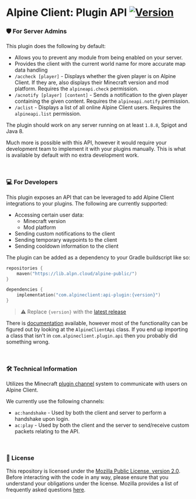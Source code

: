 # Alpine Client: Plugin API [![Version](https://lib.alpn.cloud/api/badge/latest/alpine-public/com/alpineclient/api-plugin?color=A62639&name=Latest)](https://lib.alpn.cloud/#/alpine-public/com/alpineclient/api-plugin)

### 🛡️ For Server Admins
This plugin does the following by default:

- Allows you to prevent any module from being enabled on your server.
- Provides the client with the current world name for more accurate map data handling
- `/accheck [player]` - Displays whether the given player is on Alpine Client. If they are, also displays their Minecraft version and mod platform. Requires the `alpineapi.check` permission.
- `/acnotify [player] [content]` - Sends a notification to the given player containing the given content.  Requires the `alpineapi.notify` permission.
- `/aclist` - Displays a list of all online Alpine Client users. Requires the `alpineapi.list` permission.

The plugin should work on any server running on at least `1.8.8`, Spigot and Java 8.

Much more is possible with this API, however it would require your development team to implement it with your plugins manually. This is what is available by default with no extra development work.

<br/>

### 💻 For Developers
This plugin exposes an API that can be leveraged to add Alpine Client integrations to your plugins. The following are currently supported:

- Accessing certain user data:
  - Minecraft version
  - Mod platform
- Sending custom notifications to the client
- Sending temporary waypoints to the client
- Sending cooldown information to the client

The plugin can be added as a dependency to your Gradle buildscript like so:

```kotlin
repositories {
    maven("https://lib.alpn.cloud/alpine-public/")
}

dependencies {
    implementation("com.alpineclient:api-plugin:{version}")
}
```
> ⚠️ Replace `{version}` with the [latest release](https://github.com/alpine-client/alpine-client-api/releases/)

There is [documentation](https://docs.alpineclient.com/) available, however most of the functionality can be figured out by looking at the `AlpineClientApi` class. If you end up importing a class that isn't in `com.alpineclient.plugin.api` then you probably did something wrong.

<br/>

### 🛠️ Technical Information
Utilizes the Minecraft [plugin channel](https://wiki.vg/Plugin_channels) system to communicate with users on Alpine Client.

We currently use the following channels:

- `ac:handshake` - Used by both the client and server to perform a handshake upon login.
- `ac:play` - Used by both the client and the server to send/receive custom packets relating to the API.

<br/>

### 📜 License
This repository is licensed under the [Mozilla Public License, version 2.0](https://www.mozilla.org/en-US/MPL/2.0/). Before interacting with the code in any way, please ensure that you understand your obligations under the license. Mozilla provides a list of frequently asked questions [here](https://www.mozilla.org/en-US/MPL/2.0/FAQ/).